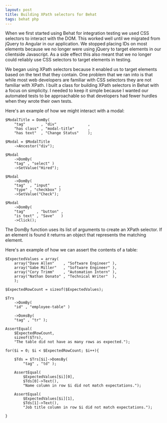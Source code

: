 ```yaml
---
layout: post
title: Building XPath selectors for Behat
tags: behat php
---
```


When we first started using Behat for integration testing we used CSS selectors to interact with the DOM. This worked well until we migrated from jQuery to Angular in our application. We stopped placing IDs on most elements because we no longer were using jQuery to target elements in our clientside Javascript. As a side effect this also meant that we no longer could reliably use CSS selectors to target elements in testing.

We began using XPath selectors because it enabled us to target elements based on the text that they contain. One problem that we ran into is that while most web developers are familiar with CSS selectors they are not familiar with XPath. I built a class for building XPath selectors in Behat with a focus on simplicity. I needed to keep it simple because I wanted our automated tests to be approachable so that developers had fewer hurdles when they wrote their own tests.

Here's an example of how we might interact with a modal:

    $ModalTitle = DomBy(
        "tag"       , "div"              ,
        "has class" , "modal-title"      ,
        "has text"  , "Change Status"    );

    $Modal = $ModalTitle
        ->Ancestor("div");

    $Modal
        ->DomBy(
        "tag" , "select" )
        ->SetValue("Hired");

    $Modal
        ->DomBy(
        "tag"  , "input"    ,
        "type" , "checkbox" )
        ->SetValue("Check");

    $Modal
        ->DomBy(
        "tag"     , "button" ,
        "is text" , "Save"   )
        ->Click();

The DomBy function uses its list of arguments to create an XPath selector. If an element is found it returns an object that represents the matching element.

Here's an example of how we can assert the contents of a table:

    $ExpectedValues = array(
        array("Dave Allen"    , "Software Engineer" ),
        array("Gabe Miller"   , "Software Engineer" ),
        array("Cory Trimm"    , "Automation Intern" ),
        array("Nathan Donato" , "Technical Writer"  ),
        );

    $ExpectedRowCount = sizeof($ExpectedValues);

    $Trs
        ->DomBy(
        "id" , "employee-table" )

        ->DomsBy(
        "tag" , "tr" );

    AssertEqual(
        $ExpectedRowCount,
        sizeof($Trs),
        "The table did not have as many rows as expected.");

    for($i = 0; $i < $ExpectedRowCount; $i++){

        $Tds = $Trs[$i]->DomsBy(
            "tag" , "td" );

        AssertEqual(
            $ExpectedValues[$i][0],
            $Tds[0]->Text(),
            "Name column in row $i did not match expectations.");

        AssertEqual(
            $ExpectedValues[$i][1],
            $Tds[1]->Text(),
            "Job title column in row $i did not match expectations.");

    }
